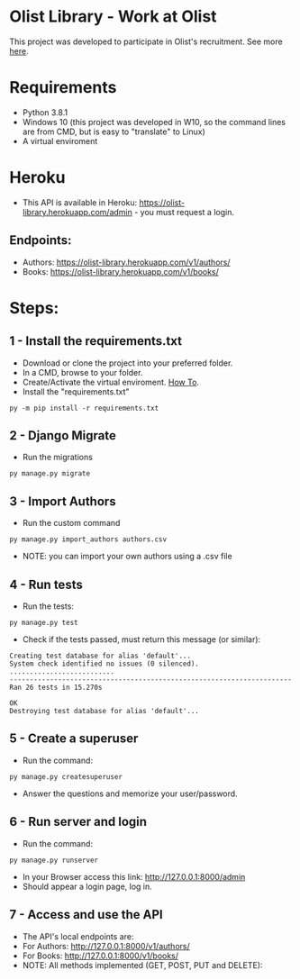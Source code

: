 # Olist Library - Work at Olist
This project was developed to participate in Olist's recruitment.
See more [here](https://github.com/olist/work-at-olist).

# Requirements
* Python 3.8.1
* Windows 10 (this project was developed in W10, so the command lines are from CMD, but is easy to "translate" to Linux)
* A virtual enviroment

# Heroku
* This API is available in Heroku: https://olist-library.herokuapp.com/admin - you must request a login.
## Endpoints:
* Authors: https://olist-library.herokuapp.com/v1/authors/
* Books: https://olist-library.herokuapp.com/v1/books/

# Steps:
## 1 - Install the requirements.txt
- Download or clone the project into your preferred folder. 
- In a CMD, browse to your folder.
- Create/Activate the virtual enviroment. [How To](https://uoa-eresearch.github.io/eresearch-cookbook/recipe/2014/11/26/python-virtual-env/).
- Install the "requirements.txt"
```
py -m pip install -r requirements.txt
```

## 2 - Django Migrate
- Run the migrations
```
py manage.py migrate
```
## 3 - Import Authors
- Run the custom command
```
py manage.py import_authors authors.csv
```
- NOTE: you can import your own authors using a .csv file 

## 4 - Run tests
- Run the tests:
```
py manage.py test
```
- Check if the tests passed, must return this message (or similar):
```
Creating test database for alias 'default'...
System check identified no issues (0 silenced).
..........................
----------------------------------------------------------------------
Ran 26 tests in 15.270s

OK
Destroying test database for alias 'default'...
```

## 5 - Create a superuser
- Run the command:
```
py manage.py createsuperuser
```
- Answer the questions and memorize your user/password.

## 6 - Run server and login
- Run the command:
```
py manage.py runserver
```
- In your Browser access this link: http://127.0.0.1:8000/admin
- Should appear a login page, log in.

## 7 - Access and use the API
- The API's local endpoints are: 
- For Authors: http://127.0.0.1:8000/v1/authors/
- For Books: http://127.0.0.1:8000/v1/books/
- NOTE: All methods implemented (GET, POST, PUT and DELETE):
